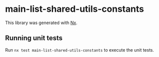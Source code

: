 # main-list-shared-utils-constants

This library was generated with [Nx](https://nx.dev).

## Running unit tests

Run `nx test main-list-shared-utils-constants` to execute the unit tests.
